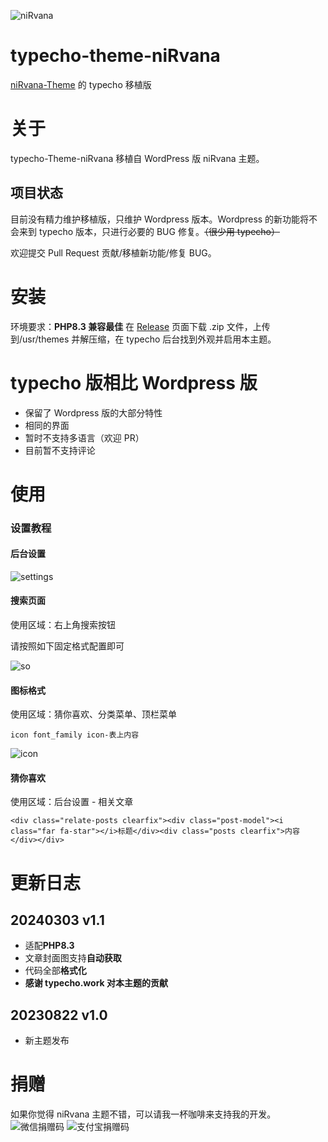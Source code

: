 ![niRvana](http://s-sh-4619-blog.oss.dogecdn.com/screenshot.png)

# typecho-theme-niRvana

[niRvana-Theme](https://github.com/michaelliunsky/niRvana-theme) 的 typecho 移植版

# 关于

typecho-Theme-niRvana 移植自 WordPress 版 niRvana 主题。

## 项目状态

目前没有精力维护移植版，只维护 Wordpress 版本。Wordpress 的新功能将不会来到 typecho 版本，只进行必要的 BUG 修复。~~（很少用 typecho）~~

欢迎提交 Pull Request 贡献/移植新功能/修复 BUG。

# 安装

环境要求：**PHP8.3 兼容最佳**
在 [Release](https://github.com/michaelliunsky/typecho-theme-niRvana/releases) 页面下载 .zip 文件，上传到/usr/themes 并解压缩，在 typecho 后台找到外观并启用本主题。

# typecho 版相比 Wordpress 版

- 保留了 Wordpress 版的大部分特性
- 相同的界面
- 暂时不支持多语言（欢迎 PR）
- 目前暂不支持评论

# 使用

### 设置教程

#### 后台设置

![settings](http://s-sh-4619-blog.oss.dogecdn.com/settings.png)

#### 搜索页面

使用区域：右上角搜索按钮

请按照如下固定格式配置即可

![so](http://s-sh-4619-blog.oss.dogecdn.com/so.png)

#### 图标格式

使用区域：猜你喜欢、分类菜单、顶栏菜单

    icon font_family icon-表上内容

![icon](http://s-sh-4619-blog.oss.dogecdn.com/icon.png)

#### 猜你喜欢

使用区域：后台设置 - 相关文章

    <div class="relate-posts clearfix"><div class="post-model"><i class="far fa-star"></i>标题</div><div class="posts clearfix">内容</div></div>

# 更新日志

## 20240303 v1.1

- 适配**PHP8.3**
- 文章封面图支持**自动获取**
- 代码全部**格式化**
- **感谢 typecho.work 对本主题的贡献**

## 20230822 v1.0

- 新主题发布

# 捐赠

如果你觉得 niRvana 主题不错，可以请我一杯咖啡来支持我的开发。
![微信捐赠码](http://s-sh-4619-blog.oss.dogecdn.com/wechat.jpg)
![支付宝捐赠码](http://s-sh-4619-blog.oss.dogecdn.com/alipay.jpg)
